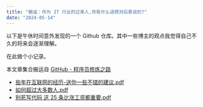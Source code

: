 ```yaml
---
title: "搬运：作为 IT 行业的过来人,你有什么话想对后辈说的?"
date: "2024-05-14"
---
```


以下是午休时间意外发现的一个 Github 仓库。其中一些博主的观点我觉得自己不久的将来会逐渐理解。

在此做个小记录。

本文章集合搬运自 [GitHub - 程序员修炼之路](https://github.com/CodingDocs/advanced-programmer)
- [些年在互联网的经历-送你一些不错的建议.pdf](./些年在互联网的经历-送你一些不错的建议.pdf)
- [如何超过大多数人.pdf](./如何超过大多数人.pdf)
- [别死写代码 这 25 条比涨工资都重要.pdf](./别死写代码，这%2025%20条比涨工资都重要.pdf)